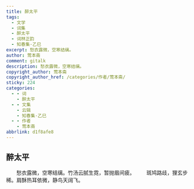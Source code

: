 ```yaml
---
title: 醉太平
tags:
  - 文学
  - 词集
  - 醉太平
  - 词林正韵
  - 知春集·乙巳
excerpt: 愁衣露微，空寒结缡。
author: 莺本斋
comment: gitalk
description: 愁衣露微，空寒结缡。
copyright_author: 莺本斋
copyright_author_href: /categories/作者/莺本斋/
sticky: 224
categories:
  - - 词
    - 醉太平
  - - 文集
    - 云辑
    - 知春集·乙巳
  - - 作者
    - 莺本斋
abbrlink: d1f8afe8
---
```

## 醉太平
&emsp;&emsp;愁衣露微，空寒结缡。竹汤云腻生霓，暂抛眉间疲。
&emsp;&emsp;斑鸠路歧，狸玄步稀。肩酥热耳依微，静鸟天阔飞。
